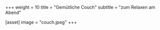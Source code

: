 +++
weight = 10
title = "Gemütliche Couch"
subtitle = "zum Relaxen am Abend"

[asset]
  image = "couch.jpeg"
+++
